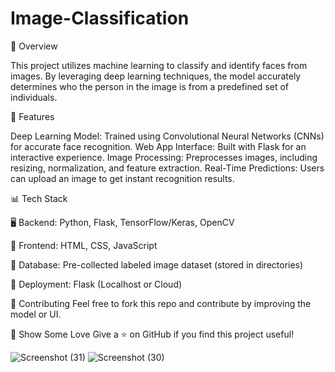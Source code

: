 # Image-Classification

📌 Overview

This project utilizes machine learning to classify and identify faces from images. By leveraging deep learning techniques, the model accurately determines who the person in the image is from a predefined set of individuals.


🚀 Features

Deep Learning Model: Trained using Convolutional Neural Networks (CNNs) for accurate face recognition.
Web App Interface: Built with Flask for an interactive experience.
Image Processing: Preprocesses images, including resizing, normalization, and feature extraction.
Real-Time Predictions: Users can upload an image to get instant recognition results.




📊 Tech Stack

🖥 Backend: Python, Flask, TensorFlow/Keras, OpenCV

🎨 Frontend: HTML, CSS, JavaScript

📂 Database: Pre-collected labeled image dataset (stored in directories)

🚀 Deployment: Flask (Localhost or Cloud)


🤝 Contributing
Feel free to fork this repo and contribute by improving the model or UI.

🌟 Show Some Love
Give a ⭐ on GitHub if you find this project useful!



![Screenshot (31)](https://github.com/user-attachments/assets/4233d89b-90dc-4ba6-b71a-df55e5275d74)
![Screenshot (30)](https://github.com/user-attachments/assets/21bcd39b-9513-4312-8393-5d48c5349ab3)


